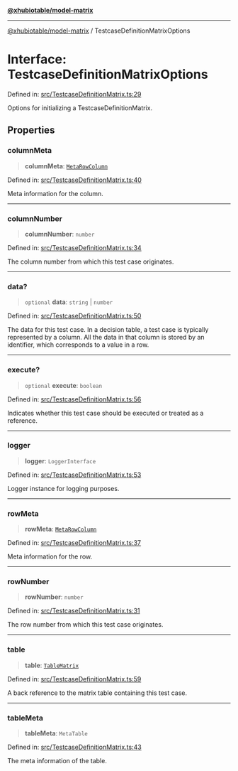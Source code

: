 [**@xhubiotable/model-matrix**](../README.md)

***

[@xhubiotable/model-matrix](../globals.md) / TestcaseDefinitionMatrixOptions

# Interface: TestcaseDefinitionMatrixOptions

Defined in: [src/TestcaseDefinitionMatrix.ts:29](https://github.com/xhubioTable/model-matrix/blob/76fc22e89969d493f2f9d90b52a84fe1497e0d5a/src/TestcaseDefinitionMatrix.ts#L29)

Options for initializing a TestcaseDefinitionMatrix.

## Properties

### columnMeta

> **columnMeta**: [`MetaRowColumn`](MetaRowColumn.md)

Defined in: [src/TestcaseDefinitionMatrix.ts:40](https://github.com/xhubioTable/model-matrix/blob/76fc22e89969d493f2f9d90b52a84fe1497e0d5a/src/TestcaseDefinitionMatrix.ts#L40)

Meta information for the column.

***

### columnNumber

> **columnNumber**: `number`

Defined in: [src/TestcaseDefinitionMatrix.ts:34](https://github.com/xhubioTable/model-matrix/blob/76fc22e89969d493f2f9d90b52a84fe1497e0d5a/src/TestcaseDefinitionMatrix.ts#L34)

The column number from which this test case originates.

***

### data?

> `optional` **data**: `string` \| `number`

Defined in: [src/TestcaseDefinitionMatrix.ts:50](https://github.com/xhubioTable/model-matrix/blob/76fc22e89969d493f2f9d90b52a84fe1497e0d5a/src/TestcaseDefinitionMatrix.ts#L50)

The data for this test case.
In a decision table, a test case is typically represented by a column.
All the data in that column is stored by an identifier, which corresponds to a value in a row.

***

### execute?

> `optional` **execute**: `boolean`

Defined in: [src/TestcaseDefinitionMatrix.ts:56](https://github.com/xhubioTable/model-matrix/blob/76fc22e89969d493f2f9d90b52a84fe1497e0d5a/src/TestcaseDefinitionMatrix.ts#L56)

Indicates whether this test case should be executed or treated as a reference.

***

### logger

> **logger**: `LoggerInterface`

Defined in: [src/TestcaseDefinitionMatrix.ts:53](https://github.com/xhubioTable/model-matrix/blob/76fc22e89969d493f2f9d90b52a84fe1497e0d5a/src/TestcaseDefinitionMatrix.ts#L53)

Logger instance for logging purposes.

***

### rowMeta

> **rowMeta**: [`MetaRowColumn`](MetaRowColumn.md)

Defined in: [src/TestcaseDefinitionMatrix.ts:37](https://github.com/xhubioTable/model-matrix/blob/76fc22e89969d493f2f9d90b52a84fe1497e0d5a/src/TestcaseDefinitionMatrix.ts#L37)

Meta information for the row.

***

### rowNumber

> **rowNumber**: `number`

Defined in: [src/TestcaseDefinitionMatrix.ts:31](https://github.com/xhubioTable/model-matrix/blob/76fc22e89969d493f2f9d90b52a84fe1497e0d5a/src/TestcaseDefinitionMatrix.ts#L31)

The row number from which this test case originates.

***

### table

> **table**: [`TableMatrix`](../classes/TableMatrix.md)

Defined in: [src/TestcaseDefinitionMatrix.ts:59](https://github.com/xhubioTable/model-matrix/blob/76fc22e89969d493f2f9d90b52a84fe1497e0d5a/src/TestcaseDefinitionMatrix.ts#L59)

A back reference to the matrix table containing this test case.

***

### tableMeta

> **tableMeta**: `MetaTable`

Defined in: [src/TestcaseDefinitionMatrix.ts:43](https://github.com/xhubioTable/model-matrix/blob/76fc22e89969d493f2f9d90b52a84fe1497e0d5a/src/TestcaseDefinitionMatrix.ts#L43)

The meta information of the table.
